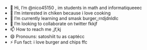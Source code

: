 - 👋 Hi, I’m @nico45150 , im students in math and informatiqueeec
- 👀 I’m interested in chiken because i love cooking
- 🌱 I’m currently learning and smask burger,;rrdjdnldlc
- 💞️ I’m looking to collaborate on twitter fkkjf
- 📫 How to reach me ,jf,kj
- 😄 Pronouns: satoshiit tu as captécc
- ⚡ Fun fact: i love burger and chips
ffc
<!---
nico45150/nico45150 is a ✨ special ✨ repository because its `README.md` (this file) appears on your GitHub profile.
You can click the Preview link to take a look at your changes.
--->
